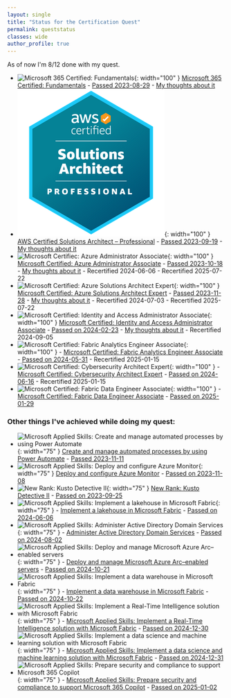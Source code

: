 ```yaml
---
layout: single
title: "Status for the Certification Quest"
permalink: queststatus
classes: wide
author_profile: true
---
```




As of now I'm 8/12 done with my quest. 

- ![Microsoft 365 Certified: Fundamentals](https://learn.microsoft.com/media/learn/certification/badges/microsoft-certified-fundamentals-badge.svg?branch=main){: width="100" } [Microsoft 365 Certified: Fundamentals](https://learn.microsoft.com/en-us/certifications/microsoft-365-fundamentals/) - [Passed 2023-08-29](https://learn.microsoft.com/api/credentials/share/en-us/OleRandHendriksen-9681/E31F7C2CEA601457?sharingId=1CF91CEEF57A27BB) - [My thoughts about it](/certifications/2023/08/29/1-out-of-12.html)
- ![AWS Certified Solutions Architect – Professional](../assets/images/certification2/badge.png){: width="100" } [AWS Certified Solutions Architect – Professional](https://aws.amazon.com/certification/certified-solutions-architect-professional/?ch=sec&sec=rmg&d=1) - [Passed 2023-09-19](https://www.credly.com/badges/4c177d9c-cac9-48e8-a736-77bca01737ef) - [My thoughts about it](/certifications/2023/09/19/2-out-of-12.html)
- ![Microsoft Certifiec: Azure Administrator Associate](https://learn.microsoft.com/media/learn/certification/badges/microsoft-certified-associate-badge.svg?branch=main){: width="100" } [Microsoft Certified: Azure Administrator Associate](https://learn.microsoft.com/en-us/certifications/azure-administrator/) - [Passed 2023-10-18](https://learn.microsoft.com/api/credentials/share/en-us/randriksen/2A6BE39D22611D36?sharingId=1CF91CEEF57A27BB) - [My thoughts about it](/certifications/2023/10/18/3-out-of-12.html) - Recertified 2024-06-06 - Recertified 2025-07-22
- ![Microsoft Certified: Azure Solutions Architect Expert](https://learn.microsoft.com/media/learn/certification/badges/microsoft-certified-expert-badge.svg?branch=main){: width="100" } [Microsoft Certified: Azure Solutions Architect Expert](https://learn.microsoft.com/en-us/certifications/azure-solutions-architect/) - [Passed 2023-11-28](https://learn.microsoft.com/en-us/users/randriksen/credentials/certification/azure-administrator) - [My thoughts about it](/certifications/2023/11/28/4-out-of-12.html) - Recertified 2024-07-03 - Recertified 2025-07-22
- ![Microsoft Certified: Identity and Access Administrator Associate](https://learn.microsoft.com/media/learn/certification/badges/microsoft-certified-associate-badge.svg?branch=main){: width="100" } [Microsoft Certified: Identity and Access Administrator Associate](https://learn.microsoft.com/en-us/credentials/certifications/identity-and-access-administrator/) - [Passed on 2024-02-23](https://learn.microsoft.com/api/credentials/share/en-us/randriksen/EA21D168201321D5?sharingId=1CF91CEEF57A27BB) - [My thoughts about it](/certifications/2024/02/26/5-out-of-12.html) - Recertified 2024-09-05
- ![Microsoft Certified: Fabric Analytics Engineer Associate](https://learn.microsoft.com/media/learn/certification/badges/microsoft-certified-associate-badge.svg?branch=main){: width="100" } - [Microsoft Certified: Fabric Analytics Engineer Associate](https://learn.microsoft.com/en-us/credentials/certifications/fabric-analytics-engineer-associate/?practice-assessment-type=certification) - [Passed on 2024-05-31](https://learn.microsoft.com/api/credentials/share/en-us/randriksen/AB06AF14F453D01E?sharingId=1CF91CEEF57A27BB) - Recertified 2025-01-15
- ![Microsoft Certified: Cybersecurity Architect Expert](https://learn.microsoft.com/en-us/media/learn/certification/badges/microsoft-certified-expert-badge.svg){: width="100" } - [Microsoft Certified: Cybersecurity Architect Expert](https://learn.microsoft.com/en-us/credentials/certifications/cybersecurity-architect-expert/) - [Passed on 2024-06-16](https://learn.microsoft.com/api/credentials/share/en-us/randriksen/8CB7CC48C6B0A974?sharingId=1CF91CEEF57A27BB) - Recertified 2025-01-15
- ![Microsoft Certified: Fabric Data Engineer Associate](https://learn.microsoft.com/media/learn/certification/badges/microsoft-certified-associate-badge.svg?branch=main){: width="100" } - [Microsoft Certified: Fabric Data Engineer Associate](https://learn.microsoft.com/en-us/credentials/certifications/fabric-data-engineer-associate/?practice-assessment-type=certification) - [Passed on 2025-01-29](https://learn.microsoft.com/api/credentials/share/en-us/randriksen/F63E37E1B782ECBA?sharingId=1CF91CEEF57A27BB) 

### Other things I've achieved while doing my quest:
 - ![Microsoft Applied Skills: Create and manage automated processes by using Power Automate](https://learn.microsoft.com/en-us/media/profile/zero-state-applied-skills.svg?branch=main){: width="75" } [Create and manage automated processes by using Power Automate](https://learn.microsoft.com/en-us/credentials/applied-skills/create-and-manage-automated-processes-with-power-automate/) - [Passed 2023-11-11](https://learn.microsoft.com/api/credentials/share/en-us/randriksen/468D3966F5018A2A?sharingId=1CF91CEEF57A27BB)
 - ![Microsoft Applied Skills: Deploy and configure Azure Monitor](https://learn.microsoft.com/en-us/media/profile/zero-state-applied-skills.svg?branch=main){: width="75" } [Deploy and configure Azure Monitor](https://learn.microsoft.com/en-us/credentials/applied-skills/deploy-and-configure-azure-monitor/) - [Passed on 2023-11-08](https://learn.microsoft.com/api/credentials/share/en-us/randriksen/2B0C37E9F66BB8F4?sharingId=1CF91CEEF57A27BB)
 - ![New Rank: Kusto Detective II](https://images.credly.com/size/340x340/images/8fc10fee-7b05-4b86-8504-01abf614bcac/image.png){: width="75" } [New Rank: Kusto Detective II](https://detective.kusto.io/) - [Passed on 2023-09-25](https://www.credly.com/badges/16e3b4fd-939d-4fdc-9b37-1027b24ec2a5/public_url)
 - ![Microsoft Applied Skills: Implement a lakehouse in Microsoft Fabric](https://learn.microsoft.com/en-us/media/learn/credential/badges/applied-skill.svg?branch=main?branch=main){: width="75" } - [Implement a lakehouse in Microsoft Fabric](https://learn.microsoft.com/en-us/credentials/applied-skills/implement-lakehouse-microsoft-fabric/) - [Passed on 2024-06-06](https://learn.microsoft.com/api/credentials/share/en-us/randriksen/E939B2BCAC7727D0?sharingId=1CF91CEEF57A27BB)
 - ![Microsoft Applied Skills: Administer Active Directory Domain Services](https://learn.microsoft.com/en-us/media/learn/credential/badges/applied-skill.svg?branch=main){: width="75" } - [Administer Active Directory Domain Services](https://learn.microsoft.com/en-us/credentials/applied-skills/administer-active-directory-domain-services/) - [Passed on 2024-08-02](https://learn.microsoft.com/api/credentials/share/en-us/randriksen/12C84AC577A6FA25?sharingId=1CF91CEEF57A27BB)
 - ![Microsoft Applied Skills: Deploy and manage Microsoft Azure Arc–enabled servers](https://learn.microsoft.com/en-us/media/learn/credential/badges/applied-skill.svg?branch=main?branch=main){: width="75" } - [Deploy and manage Microsoft Azure Arc–enabled servers](https://learn.microsoft.com/en-us/credentials/applied-skills/deploy-and-manage-microsoft-azure-arc-enabled-servers/) - [Passed on 2024-10-21](https://learn.microsoft.com/api/credentials/share/en-us/randriksen/B9FACA4BE566D3C8?sharingId=1CF91CEEF57A27BB)
 - ![Microsoft Applied Skills: Implement a data warehouse in Microsoft Fabric](https://learn.microsoft.com/en-us/media/profile/zero-state-applied-skills.svg?branch=main){: width="75" } - [Implement a data warehouse in Microsoft Fabric](https://learn.microsoft.com/en-us/credentials/applied-skills/work-with-data-warehouses-using-microsoft-fabric/) - [Passed on 2024-10-22](https://learn.microsoft.com/api/credentials/share/en-us/randriksen/D8036A237794FDDF?sharingId=1CF91CEEF57A27BB)
 - ![Microsoft Applied Skills: Implement a Real-Time Intelligence solution with Microsoft Fabric](https://learn.microsoft.com/en-us/media/profile/zero-state-applied-skills.svg?branch=main){: width="75" } - [Microsoft Applied Skills: Implement a Real-Time Intelligence solution with Microsoft Fabric](https://learn.microsoft.com/en-us/credentials/applied-skills/implement-a-real-time-intelligence-solution-with-microsoft-fabric/) - [Passed on 2024-12-30](https://learn.microsoft.com/api/credentials/share/en-us/randriksen/823B7ADD27CC6B43?sharingId=1CF91CEEF57A27BB)
 - ![Microsoft Applied Skills: Implement a data science and machine learning solution with Microsoft Fabric](https://learn.microsoft.com/en-us/media/profile/zero-state-applied-skills.svg?branch=main){: width="75" } - [Microsoft Applied Skills: Implement a data science and machine learning solution with Microsoft Fabric](https://learn.microsoft.com/en-us/credentials/applied-skills/implement-a-data-science-and-machine-learning-solution-with-microsoft-fabric/) - [Passed on 2024-12-31](https://learn.microsoft.com/api/credentials/share/en-us/randriksen/863FB58BEE5F9EA5?sharingId=1CF91CEEF57A27BB)
 - ![Microsoft Applied Skills: Prepare security and compliance to support Microsoft 365 Copilot](https://learn.microsoft.com/en-us/media/profile/zero-state-applied-skills.svg?branch=main){: width="75" } - [Microsoft Applied Skills: Prepare security and compliance to support Microsoft 365 Copilot](https://learn.microsoft.com/en-us/credentials/applied-skills/prepare-security-and-compliance-to-support-microsoft-365-copilot/) - [Passed on 2025-01-02](https://learn.microsoft.com/api/credentials/share/en-us/randriksen/1524F383FBCD066?sharingId=1CF91CEEF57A27BB)

